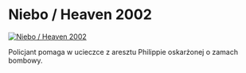 Niebo / Heaven 2002 
=============
[![Niebo / Heaven 2002 ](http://vidos.pl/images/player.gif)](http://vidos.pl/niebo-heaven-2002)

 Policjant pomaga w ucieczce z aresztu Philippie oskarżonej o zamach bombowy.
